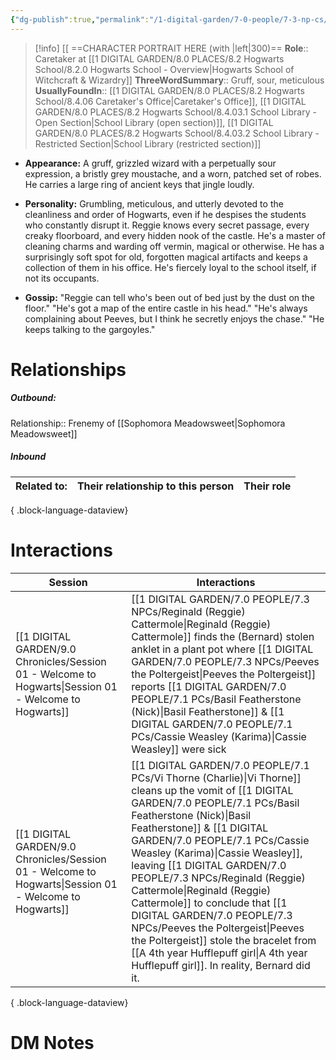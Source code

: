 ```yaml
---
{"dg-publish":true,"permalink":"/1-digital-garden/7-0-people/7-3-np-cs/reginald-reggie-cattermole/","tags":["#person","hogwarts","hogwarts-faculty","#support-staff"]}
---
```


>[!info] 
>[[ ==CHARACTER PORTRAIT HERE (with |left|300)==
>**Role**:: Caretaker at [[1 DIGITAL GARDEN/8.0 PLACES/8.2 Hogwarts School/8.2.0 Hogwarts School - Overview\|Hogwarts School of Witchcraft & Wizardry]]
>**ThreeWordSummary**:: Gruff, sour, meticulous
>**UsuallyFoundIn**:: [[1 DIGITAL GARDEN/8.0 PLACES/8.2 Hogwarts School/8.4.06 Caretaker's Office\|Caretaker's Office]], [[1 DIGITAL GARDEN/8.0 PLACES/8.2 Hogwarts School/8.4.03.1 School Library - Open Section\|School Library (open section)]], [[1 DIGITAL GARDEN/8.0 PLACES/8.2 Hogwarts School/8.4.03.2 School Library - Restricted Section\|School Library (restricted section)]]

- **Appearance:** A gruff, grizzled wizard with a perpetually sour expression, a bristly grey moustache, and a worn, patched set of robes. He carries a large ring of ancient keys that jingle loudly.
    
- **Personality:** Grumbling, meticulous, and utterly devoted to the cleanliness and order of Hogwarts, even if he despises the students who constantly disrupt it. Reggie knows every secret passage, every creaky floorboard, and every hidden nook of the castle. He's a master of cleaning charms and warding off vermin, magical or otherwise. He has a surprisingly soft spot for old, forgotten magical artifacts and keeps a collection of them in his office. He's fiercely loyal to the school itself, if not its occupants.
    
- **Gossip:** "Reggie can tell who's been out of bed just by the dust on the floor." "He's got a map of the entire castle in his head." "He's always complaining about Peeves, but I think he secretly enjoys the chase." "He keeps talking to the gargoyles."
    

# Relationships
##### Outbound:
Relationship:: Frenemy of [[Sophomora Meadowsweet\|Sophomora Meadowsweet]]

##### Inbound
| Related to: | Their relationship to this person | Their role |
| ----------- | --------------------------------- | ---------- |

{ .block-language-dataview}


# Interactions

| Session                                                                                                   | Interactions                                                                                                                                                                                                                                                                                                                        |
| --------------------------------------------------------------------------------------------------------- | ----------------------------------------------------------------------------------------------------------------------------------------------------------------------------------------------------------------------------------------------------------------------------------------------------------------------------------- |
| [[1 DIGITAL GARDEN/9.0 Chronicles/Session 01 - Welcome to Hogwarts\|Session 01 - Welcome to Hogwarts]] | [[1 DIGITAL GARDEN/7.0 PEOPLE/7.3 NPCs/Reginald (Reggie) Cattermole\|Reginald (Reggie) Cattermole]] finds the (Bernard) stolen anklet in a plant pot where [[1 DIGITAL GARDEN/7.0 PEOPLE/7.3 NPCs/Peeves the Poltergeist\|Peeves the Poltergeist]] reports [[1 DIGITAL GARDEN/7.0 PEOPLE/7.1 PCs/Basil Featherstone (Nick)\|Basil Featherstone]] & [[1 DIGITAL GARDEN/7.0 PEOPLE/7.1 PCs/Cassie Weasley (Karima)\|Cassie Weasley]] were sick                                                                                                |
| [[1 DIGITAL GARDEN/9.0 Chronicles/Session 01 - Welcome to Hogwarts\|Session 01 - Welcome to Hogwarts]] | [[1 DIGITAL GARDEN/7.0 PEOPLE/7.1 PCs/Vi Thorne (Charlie)\|Vi Thorne]] cleans up the vomit of [[1 DIGITAL GARDEN/7.0 PEOPLE/7.1 PCs/Basil Featherstone (Nick)\|Basil Featherstone]] & [[1 DIGITAL GARDEN/7.0 PEOPLE/7.1 PCs/Cassie Weasley (Karima)\|Cassie Weasley]], leaving [[1 DIGITAL GARDEN/7.0 PEOPLE/7.3 NPCs/Reginald (Reggie) Cattermole\|Reginald (Reggie) Cattermole]] to conclude that [[1 DIGITAL GARDEN/7.0 PEOPLE/7.3 NPCs/Peeves the Poltergeist\|Peeves the Poltergeist]] stole the bracelet from [[A 4th year Hufflepuff girl\|A 4th year Hufflepuff girl]]. In reality, Bernard did it. |

{ .block-language-dataview}


# DM Notes
